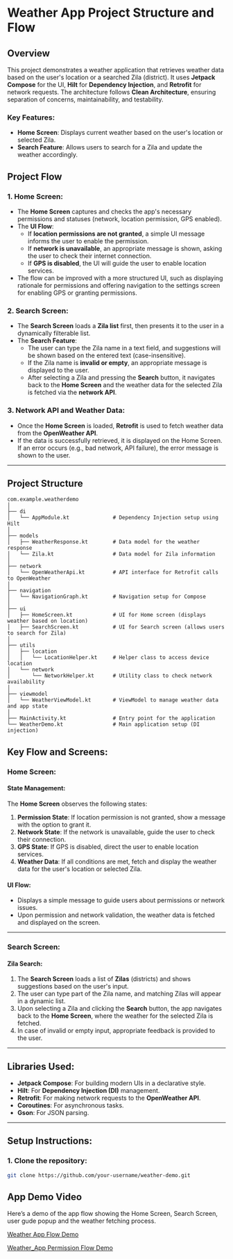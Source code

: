 # Weather App Project Structure and Flow

## Overview

This project demonstrates a weather application that retrieves weather data based on the user's location or a searched Zila (district). It uses **Jetpack Compose** for the UI, **Hilt** for **Dependency Injection**, and **Retrofit** for network requests. The architecture follows **Clean Architecture**, ensuring separation of concerns, maintainability, and testability.

### Key Features:

- **Home Screen**: Displays current weather based on the user's location or selected Zila.
- **Search Feature**: Allows users to search for a Zila and update the weather accordingly.

## Project Flow

### 1. **Home Screen**:  
   - The **Home Screen** captures and checks the app's necessary permissions and statuses (network, location permission, GPS enabled).
   - The **UI Flow**:
     - If **location permissions are not granted**, a simple UI message informs the user to enable the permission.
     - If **network is unavailable**, an appropriate message is shown, asking the user to check their internet connection.
     - If **GPS is disabled**, the UI will guide the user to enable location services.
   - The flow can be improved with a more structured UI, such as displaying rationale for permissions and offering navigation to the settings screen for enabling GPS or granting permissions.

### 2. **Search Screen**:
   - The **Search Screen** loads a **Zila list** first, then presents it to the user in a dynamically filterable list.
   - The **Search Feature**:
     - The user can type the Zila name in a text field, and suggestions will be shown based on the entered text (case-insensitive).
     - If the Zila name is **invalid or empty**, an appropriate message is displayed to the user.
     - After selecting a Zila and pressing the **Search** button, it navigates back to the **Home Screen** and the weather data for the selected Zila is fetched via the **network API**.
   
### 3. **Network API and Weather Data**:
   - Once the **Home Screen** is loaded, **Retrofit** is used to fetch weather data from the **OpenWeather API**.
   - If the data is successfully retrieved, it is displayed on the Home Screen. If an error occurs (e.g., bad network, API failure), the error message is shown to the user.

---

## Project Structure

```plaintext
com.example.weatherdemo
│
├── di
│   └── AppModule.kt              # Dependency Injection setup using Hilt
│
├── models
│   ├── WeatherResponse.kt        # Data model for the weather response
│   └── Zila.kt                   # Data model for Zila information
│
├── network
│   └── OpenWeatherApi.kt         # API interface for Retrofit calls to OpenWeather
│
├── navigation
│   └── NavigationGraph.kt        # Navigation setup for Compose
│
├── ui
│   ├── HomeScreen.kt             # UI for Home screen (displays weather based on location)
│   ├── SearchScreen.kt           # UI for Search screen (allows users to search for Zila)
│
├── utils
│   ├── location
│   │   └── LocationHelper.kt     # Helper class to access device location
│   └── network
│       └── NetworkHelper.kt      # Utility class to check network availability
│
├── viewmodel
│   └── WeatherViewModel.kt       # ViewModel to manage weather data and app state
│
├── MainActivity.kt               # Entry point for the application
└── WeatherDemo.kt                # Main application setup (DI injection)
```

## Key Flow and Screens:

### Home Screen:

#### State Management:
The **Home Screen** observes the following states:
1. **Permission State**: If location permission is not granted, show a message with the option to grant it.
2. **Network State**: If the network is unavailable, guide the user to check their connection.
3. **GPS State**: If GPS is disabled, direct the user to enable location services.
4. **Weather Data**: If all conditions are met, fetch and display the weather data for the user's location or selected Zila.

#### UI Flow:
- Displays a simple message to guide users about permissions or network issues.
- Upon permission and network validation, the weather data is fetched and displayed on the screen.

---

### Search Screen:

#### Zila Search:
1. The **Search Screen** loads a list of **Zilas** (districts) and shows suggestions based on the user's input.
2. The user can type part of the Zila name, and matching Zilas will appear in a dynamic list.
3. Upon selecting a Zila and clicking the **Search** button, the app navigates back to the **Home Screen**, where the weather for the selected Zila is fetched.
4. In case of invalid or empty input, appropriate feedback is provided to the user.

---

## Libraries Used:
- **Jetpack Compose**: For building modern UIs in a declarative style.
- **Hilt**: For **Dependency Injection (DI)** management.
- **Retrofit**: For making network requests to the **OpenWeather API**.
- **Coroutines**: For asynchronous tasks.
- **Gson**: For JSON parsing.

---

## Setup Instructions:

### 1. Clone the repository:
```bash
git clone https://github.com/your-username/weather-demo.git
```
## App Demo Video

Here’s a demo of the app flow showing the Home Screen, Search Screen, user gude popup and the weather fetching process.

[Weather App Flow Demo](./media/flow.mp4)

[Weather_App Permission Flow Demo](./media/flow2.mp4)
